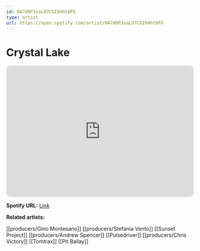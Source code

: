 ```yaml
---
id: 0A7d0PJxaLO7CGI94ht6PX
type: artist
url: https://open.spotify.com/artist/0A7d0PJxaLO7CGI94ht6PX
---
```

# Crystal Lake

<iframe style="border-radius:12px" src="https://open.spotify.com/embed/artist/0A7d0PJxaLO7CGI94ht6PX" width="100%" height="352" frameBorder="0" allowfullscreen="" allow="autoplay; clipboard-write; encrypted-media; fullscreen; picture-in-picture" loading="lazy"></iframe>

**Spotify URL:** [Link](https://open.spotify.com/artist/0A7d0PJxaLO7CGI94ht6PX)

**Related artists:**

[[producers/Gino Montesano]]
[[producers/Stefania Vento]]
[[Sunset Project]]
[[producers/Andrew Spencer]]
[[Pulsedriver]]
[[producers/Chris Victory]]
[[Tomtrax]]
[[Pit Bailay]]
